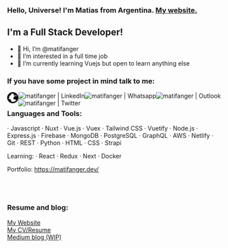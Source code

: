 ### Hello, Universe! I'm Matias from Argentina. [My website.][website]

## I'm a Full Stack Developer!
- 👋 Hi, I’m @matifanger
- 👀 I’m interested in a full time job
- 🌱 I’m currently learning Vuejs but open to learn anything else

### If you have some project in mind talk to me:

[<img align="left" alt="matifanger.dev" width="26px" src="https://raw.githubusercontent.com/iconic/open-iconic/master/svg/globe.svg" />][website]
[<img align="left" alt="matifanger | LinkedIn" src="https://img.shields.io/badge/linkedin-%230077B5.svg?style=for-the-badge&logo=linkedin&logoColor=white" />][linkedin]
[<img align="left" alt="matifanger | Whatsapp"  src="https://img.shields.io/badge/WhatsApp-25D366?style=for-the-badge&logo=whatsapp&logoColor=white" />][whatsapp]
[<img align="left" alt="matifanger | Outlook"  src="https://img.shields.io/badge/Microsoft_Outlook-0078D4?style=for-the-badge&logo=microsoft-outlook&logoColor=white" />][email]
[<img align="left" alt="matifanger | Twitter"  src="https://img.shields.io/badge/twitter-%231DA1F2.svg?style=for-the-badge&logo=Twitter&logoColor=white" />][twitter]

<br />

### Languages and Tools:
· Javascript
· Nuxt
· Vue.js
· Vuex
· Tailwind CSS
· Vuetify
· Node.js
· Express.js
· Firebase
· MongoDB
· PostgreSQL
· GraphQL
· AWS
· Netlify
· Git
· REST
· Python
· HTML
· CSS
· Strapi

Learning:
· React
· Redux
· Next
· Docker

Portfolio: https://matifanger.dev/

<br />
<br />

### Resume and blog:
[My Website][website]
<br />
[My CV/Resume][resume]
<br />
[Medium blog (WIP)][medium]
<br />

[email]: mailto:matifanger@outlook.com
[website]: https://matifanger.dev
[resume]: https://drive.google.com/file/d/1WmrjHfjrHsh4f5yvJ_CR6JlFL-CmRG4I/view?usp=sharing
[medium]: https://matifanger.medium.com/
[twitter]: https://twitter.com/matifanger
[linkedin]: https://linkedin.com/in/matifanger
[whatsapp]: https://wa.link/aq1xfn

